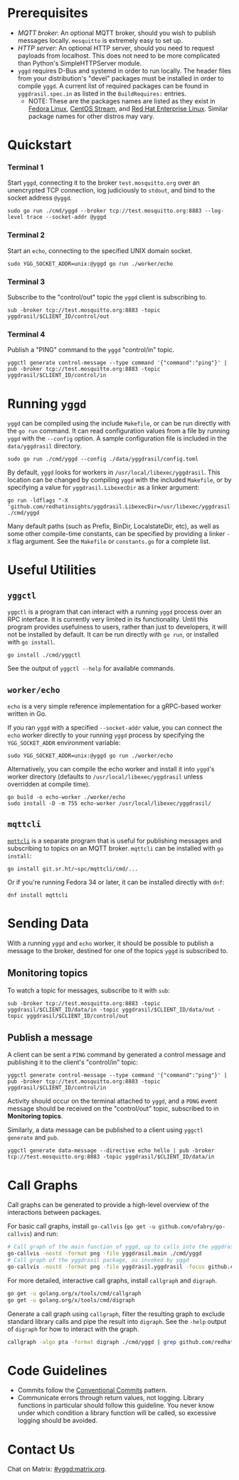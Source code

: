 # Prerequisites

* _MQTT broker_: An optional MQTT broker, should you wish to publish messages
  locally. `mosquitto` is extremely easy to set up.
* _HTTP server_: An optional HTTP server, should you need to request payloads
  from localhost. This does not need to be more complicated than Python's
  SimpleHTTPServer module.
* `yggd` requires D-Bus and systemd in order to run locally. The header files
  from your distribution's "devel" packages must be installed in order to
  compile `yggd`. A current list of required packages can be found in
  `yggdrasil.spec.in` as listed in the `BuildRequires:` entries.
  * NOTE: These are the packages names are listed as they exist in [Fedora
    Linux](https://getfedora.org/), [CentOS Stream](https://centos.org/), and
    [Red Hat Enterprise
    Linux](https://www.redhat.com/en/technologies/linux-platforms/enterprise-linux).
    Similar package names for other distros may vary.

# Quickstart

### Terminal 1

Start `yggd`, connecting it to the broker `test.mosquitto.org` over an
unencrypted TCP connection, log judiciously to `stdout`, and bind to the socket
address `@yggd`.

```
sudo go run ./cmd/yggd --broker tcp://test.mosquitto.org:8883 --log-level trace --socket-addr @yggd
```

### Terminal 2

Start an `echo`, connecting to the specified UNIX domain socket.

```
sudo YGG_SOCKET_ADDR=unix:@yggd go run ./worker/echo
```

### Terminal 3

Subscribe to the "control/out" topic the `yggd` client is subscribing to.

```
sub -broker tcp://test.mosquitto.org:8883 -topic yggdrasil/$CLIENT_ID/control/out
```

### Terminal 4

Publish a "PING" command to the `yggd` "control/in" topic.

```
yggctl generate control-message --type command '{"command":"ping"}' | pub -broker tcp://test.mosquitto.org:8883 -topic yggdrasil/$CLIENT_ID/control/in
```

# Running `yggd`

`yggd` can be compiled using the include `Makefile`, or can be run directly with
the `go run` command. It can read configuration values from a file by running
`yggd` with the `--config` option. A sample configuration file is included in
the `data/yggdrasil` directory.

```
sudo go run ./cmd/yggd --config ./data/yggdrasil/config.toml
```

By default, `yggd` looks for workers in `/usr/local/libexec/yggdrasil`. This
location can be changed by compiling `yggd` with the included `Makefile`, or by
specifying a value for `yggdrasil.LibexecDir` as a linker argument:

```
go run -ldflags "-X 'github.com/redhatinsights/yggdrasil.LibexecDir=/usr/libexec/yggdrasil'" ./cmd/yggd
```

Many default paths (such as Prefix, BinDir, LocalstateDir, etc), as well as some
other compile-time constants, can be specified by providing a linker `-X` flag
argument. See the `Makefile` or `constants.go` for a complete list. 

# Useful Utilities

## `yggctl`

`yggctl` is a program that can interact with a running `yggd` process over an
RPC interface. It is currently very limited in its functionality. Until this
program provides usefulness to users, rather than just to developers, it will
not be installed by default. It can be run directly with `go run`, or installed
with `go install`.

```
go install ./cmd/yggctl
```

See the output of `yggctl --help` for available commands.


## `worker/echo`

`echo` is a very simple reference implementation for a gRPC-based worker written
in Go. 

If you ran `yggd` with a specified `--socket-addr` value, you can connect the
`echo` worker directly to your running `yggd` process by specifying the
`YGG_SOCKET_ADDR` environment variable:

```
sudo YGG_SOCKET_ADDR=unix:@yggd go run ./worker/echo
```

Alternatively, you can compile the echo worker and install it into `yggd`'s
worker directory (defaults to `/usr/local/libexec/yggdrasil` unless overridden
at compile time).

```
go build -o echo-worker ./worker/echo
sudo install -D -m 755 echo-worker /usr/local/libexec/yggdrasil/
```

## `mqttcli`

[`mqttcli`](https://git.sr.ht/~spc/mqttcli) is a separate program that is useful
for publishing messages and subscribing to topics on an MQTT broker. `mqttcli`
can be installed with `go install`:

```
go install git.sr.ht/~spc/mqttcli/cmd/...
```

Or if you're running Fedora 34 or later, it can be installed directly with
`dnf`:

```
dnf install mqttcli
```

# Sending Data

With a running `yggd` and `echo` worker, it should be possible to publish a
message to the broker, destined for one of the topics `yggd` is subscribed to.

## Monitoring topics

To watch a topic for messages, subscribe to it with `sub`:

```
sub -broker tcp://test.mosquitto.org:8883 -topic yggdrasil/$CLIENT_ID/data/in -topic yggdrasil/$CLIENT_ID/data/out -topic yggdrasil/$CLIENT_ID/control/out
```

## Publish a message

A client can be sent a `PING` command by generated a control message and
publishing it to the client's "control/in" topic:

```
yggctl generate control-message --type command '{"command":"ping"}' | pub -broker tcp://test.mosquitto.org:8883 -topic yggdrasil/$CLIENT_ID/control/in
```

Activity should occur on the terminal attached to `yggd`, and a `PONG` event
message should be received on the "control/out" topic, subscribed to in
**Monitoring topics**.

Similarly, a data message can be published to a client using `yggctl generate`
and `pub`.

```
yggctl generate data-message --directive echo hello | pub -broker tcp://test.mosquitto.org:8883 -topic yggdrasil/$CLIENT_ID/data/in
```

# Call Graphs

Call graphs can be generated to provide a high-level overview of the
interactions between packages.

For basic call graphs, install `go-callvis` (`go get -u
github.com/ofabry/go-callvis`) and run:

```bash
# Call graph of the main function of yggd, up to calls into the yggdrasil package
go-callvis -nostd -format png -file yggdrasil.main ./cmd/yggd
# Call graph of the yggdrasil package, as invoked by yggd
go-callvis -nostd -format png -file yggdrasil.yggdrasil -focus github.com/redhatinsights/yggdrasil ./cmd/yggd
```

For more detailed, interactive call graphs, install `callgraph` and `digraph`.

```bash
go get -u golang.org/x/tools/cmd/callgraph
go get -u golang.org/x/tools/cmd/digraph
```

Generate a call graph using `callgraph`, filter the resulting graph to exclude
standard library calls and pipe the result into `digraph`. See the `-help`
output of `digraph` for how to interact with the graph.

```bash
callgraph -algo pta -format digraph ./cmd/yggd | grep github.com/redhatinsights/yggdrasil | sort | uniq | digraph
```

# Code Guidelines

* Commits follow the [Conventional Commits](https://www.conventionalcommits.org)
  pattern.
* Communicate errors through return values, not logging. Library functions in
  particular should follow this guideline. You never know under which condition
  a library function will be called, so excessive logging should be avoided.

# Contact Us

Chat on Matrix: [#yggd:matrix.org](https://matrix.to/#/#yggd:matrix.org).
